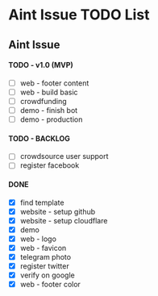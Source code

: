 # Aint Issue TODO List

## Aint Issue

#### TODO - v1.0 (MVP)

- [ ] web - footer content
- [ ] web - build basic
- [ ] crowdfunding
- [ ] demo - finish bot
- [ ] demo - production

#### TODO - BACKLOG

- [ ] crowdsource user support
- [ ] register facebook

#### DONE

- [x] find template
- [x] website - setup github
- [x] website - setup cloudflare
- [x] demo
- [x] web - logo
- [x] web - favicon
- [x] telegram photo
- [x] register twitter
- [x] verify on google
- [x] web - footer color
